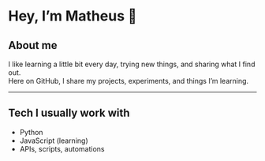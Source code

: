 # Hey, I’m Matheus 🐋

## About me

I like learning a little bit every day, trying new things, and sharing what I find out.  
Here on GitHub, I share my projects, experiments, and things I’m learning.

---

## Tech I usually work with

- Python  
- JavaScript (learning)  
- APIs, scripts, automations  

